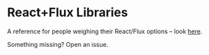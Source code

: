 # React+Flux Libraries
A reference for people weighing their React/Flux options – look [here](http://conceptualitis.github.io/react-flux-libraries/).

Something missing? Open an issue.
